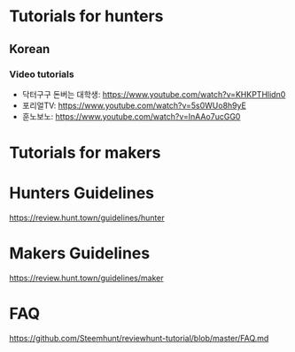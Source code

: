 # Tutorials for hunters

## Korean
### Video tutorials
- 닥터구구 돈버는 대학생: https://www.youtube.com/watch?v=KHKPTHlidn0
- 포리얼TV: https://www.youtube.com/watch?v=5s0WUo8h9yE
- 훈노보노: https://www.youtube.com/watch?v=InAAo7ucGG0

# Tutorials for makers


# Hunters Guidelines
https://review.hunt.town/guidelines/hunter

# Makers Guidelines
https://review.hunt.town/guidelines/maker

# FAQ
https://github.com/Steemhunt/reviewhunt-tutorial/blob/master/FAQ.md
